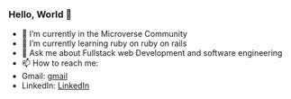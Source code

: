 ### Hello, World 👋

- 🔭  I’m currently in the Microverse Community
- 🌱 I’m currently learning ruby on ruby on rails
- 💬 Ask me about Fullstack web Development and software engineering
- 📫 How to reach me: 
- Gmail: [gmail](ashraffares090@gmail.com)
- LinkedIn: [LinkedIn](https://www.linkedin.com/in/fares-ashraf-382a35176/)
